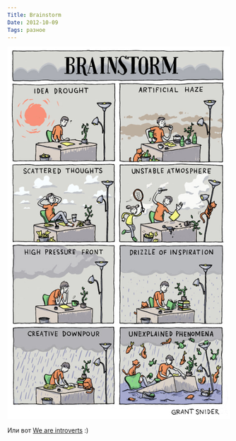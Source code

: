 ```yaml
---
Title: Brainstorm
Date: 2012-10-09
Tags: разное
---
```


![brainstorm-blog.jpeg](images/brainstorm-blog.jpeg)

Или вот [We are introverts](http://www.incidentalcomics.com/2012/09/we-are-introverts.html) :)